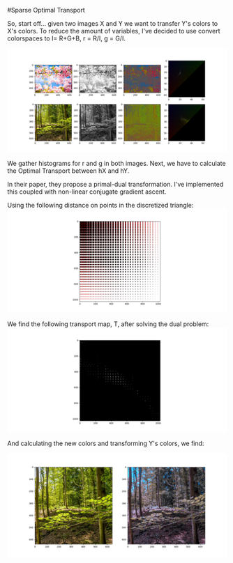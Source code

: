#Sparse Optimal Transport

So, start off... given two images X and Y we want to transfer Y's colors to X's colors.
To reduce the amount of variables, I've decided to use convert colorspaces to I= R+G+B, r = R/I, g = G/I.

![](histograms_n_chromaticity.png)

We gather histograms for r and g in both images. Next, we have to calculate the Optimal Transport between hX and hY.

In their paper, they propose a primal-dual transformation. I've implemented this coupled with non-linear conjugate gradient ascent.


Using the following distance on points in the discretized triangle:
![](distance.png)


We find the following transport map, T, after solving the dual problem:
![](transport.png)

And calculating the new colors and transforming Y's colors, we find:

![](attempt.png)
